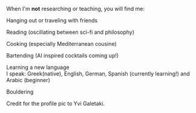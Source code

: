 When I'm **not** researching or teaching, you will find me:

Hanging out or traveling with friends  

Reading (oscillating between sci-fi and philosophy)  

Cooking (especially Mediterranean cousine)  

Bartending (AI inspired cocktails coming up!)  

Learning a new language   
    I speak: Greek(native), English, German, Spanish (currently learning!) and Arabic (beginner)

Bouldering  
  
  
  
  
  
  
  
  
  
  
  Credit for the profile pic to Yvi Galetaki.
